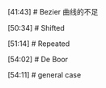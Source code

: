

[41:43] # Bezier 曲线的不足    

[50:34] # Shifted    


[51:14] # Repeated     



[54:02] # De Boor    


[54:11] # general case    
